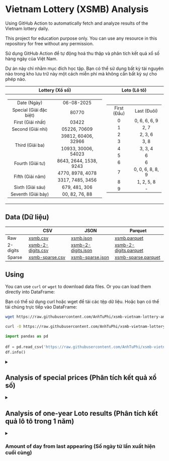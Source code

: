 # Vietnam Lottery (XSMB) Analysis

Using GitHub Action to automatically fetch and analyze results of the Vietnam lottery daily.

This project for education purpose only. You can use any resource in this repository for free without any permission.

Sử dụng GitHub Action để tự động hoá thu thập và phân tích kết quả xổ số hàng ngày của Việt Nam.

Dự án này chỉ nhằm mục đích học tập. Bạn có thể sử dụng bất kỳ tài nguyên nào trong kho lưu trữ này một cách miễn phí mà không cần bất kỳ sự cho phép nào.

| Lottery (Xổ số) | Loto (Lô tô) |
| :------------: | :----------: |
| <table><tr><td>Date (Ngày)</td><td>06-08-2025</td></tr><tr><td>Special (Giải đặc biệt)</td><td>80770</td></tr><tr><td>First (Giải nhất)</td><td>03422</td></tr><tr><td>Second (Giải nhì)</td><td>05226, 70609</td></tr><tr><td rowspan="2">Third (Giải ba)</td><td>39812, 60406, 32966</td></tr><tr><td>10933, 30006, 54023</td></tr><tr><td>Fourth (Giải tư)</td><td>8643, 2644, 1538, 9243</td></tr><tr><td rowspan="2">Fifth (Giải năm)</td><td>4770, 8978, 4078</td></tr><tr><td>3317, 7485, 3456</td></tr><tr><td>Sixth (Giải sáu)</td><td>679, 481, 306</td></tr><tr><td>Seventh (Giải bảy)</td><td>00, 82, 76, 88</td></tr></table> | <table><tr><td>First (Đầu)</td><td>Last (Đuôi)</td></tr><tr><td>0</td><td>0, 6, 6, 6, 9</td></tr><tr><td>1</td><td>2, 7</td></tr><tr><td>2</td><td>2, 3, 6</td></tr><tr><td>3</td><td>3, 8</td></tr><tr><td>4</td><td>3, 3, 4</td></tr><tr><td>5</td><td>6</td></tr><tr><td>6</td><td>6</td></tr><tr><td>7</td><td>0, 0, 6, 8, 8, 9</td></tr><tr><td>8</td><td>1, 2, 5, 8</td></tr><tr><td>9</td><td>-</td></tr></table> |

## Data (Dữ liệu)

|          | CSV | JSON | Parquet |
|----------|-----|------|---------|
| Raw      | [xsmb.csv](https://raw.githubusercontent.com/AnhTuPhi/xsmb-vietnam-lottery-analysis/refs/heads/master/data/xsmb.csv) | [xsmb.json](https://raw.githubusercontent.com/AnhTuPhi/xsmb-vietnam-lottery-analysis/refs/heads/master/data/xsmb.json) | [xsmb.parquet](https://raw.githubusercontent.com/AnhTuPhi/xsmb-vietnam-lottery-analysis/refs/heads/master/data/xsmb.parquet) |
| 2-digits | [xsmb-2-digits.csv](https://raw.githubusercontent.com/AnhTuPhi/xsmb-vietnam-lottery-analysis/refs/heads/master/data/xsmb-2-digits.csv) | [xsmb-2-digits.json](https://raw.githubusercontent.com/AnhTuPhi/xsmb-vietnam-lottery-analysis/refs/heads/master/data/xsmb-2-digits.json) | [xsmb-2-digits.parquet](https://raw.githubusercontent.com/AnhTuPhi/xsmb-vietnam-lottery-analysis/refs/heads/master/data/xsmb-2-digits.parquet) |
| Sparse   | [xsmb-sparse.csv](https://raw.githubusercontent.com/AnhTuPhi/xsmb-vietnam-lottery-analysis/refs/heads/master/data/xsmb-sparse.csv) | [xsmb-sparse.json](https://raw.githubusercontent.com/AnhTuPhi/xsmb-vietnam-lottery-analysis/refs/heads/master/data/xsmb-sparse.json) | [xsmb-sparse.parquet](https://raw.githubusercontent.com/AnhTuPhi/xsmb-vietnam-lottery-analysis/refs/heads/master/data/xsmb-sparse.parquet) |

## Using

You can use `curl` or `wget` to download data files. Or you can load them directly into DataFrame:

Bạn có thể sử dụng curl hoặc wget để tải các tệp dữ liệu. Hoặc bạn có thể tải chúng trực tiếp vào DataFrame:

```sh
wget https://raw.githubusercontent.com/AnhTuPhi/xsmb-vietnam-lottery-analysis/refs/heads/master/data/xsmb.csv
```

```sh
curl -O https://raw.githubusercontent.com/AnhTuPhi/xsmb-vietnam-lottery-analysis/refs/heads/master/data/xsmb-2-digits.csv
```

```python
import pandas as pd

df = pd.read_csv('https://raw.githubusercontent.com/AnhTuPhi/xsmb-vietnam-lottery-analysis/refs/heads/master/data/xsmb-sparse.csv')
df.info()
```

<details>
  <summary><h2>Analysis of special prices (Phân tích kết quả xổ số)</h2></summary>
  <h3>Amount of day from last appearing (Số ngày từ lần xuất hiện cuối cùng)</h3>

  ![Delta](images/special_delta.jpg)

  <h3>Top 10 amount of day from last appearing (Top 10 số lâu chưa xuất hiện)</h3>

  ![Delta top 10](images/special_delta_top_10.jpg)
</details>

<details>
  <summary><h2>Analysis of one-year Loto results (Phân tích kết quả lô tô trong 1 năm)</h2></summary>

  Max: 118. Min: 77.

  Mean: 97.47. Standard deviation: 9.25.

  <h3>Detail (Chi tiết)</h3>

  ![Detail](images/heatmap.jpg)

  <h3>Top 10</h3>

  ![Top 10](images/top-10.jpg)

  <h3>Distribution (Phân bổ)</h3>

  ![Distribution](images/distribution.jpg)
</details>

<details>
  <summary><h3>Amount of day from last appearing (Số ngày từ lần xuất hiện cuối cùng)</h2></summary>

  ![Delta](images/delta.jpg)

  <h3>Top 10 amount of day from last appearing (Top 10 số lâu chưa xuất hiện)</h3>

  ![Delta top 10](images/delta_top_10.jpg)
</details>
